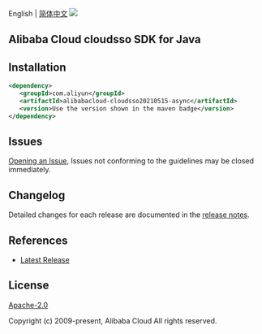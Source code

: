 English | [简体中文](README-CN.md)
![](https://aliyunsdk-pages.alicdn.com/icons/AlibabaCloud.svg)

## Alibaba Cloud cloudsso SDK for Java

## Installation

```xml
<dependency>
   <groupId>com.aliyun</groupId>
   <artifactId>alibabacloud-cloudsso20210515-async</artifactId>
   <version>Use the version shown in the maven badge</version>
</dependency>
```

## Issues
[Opening an Issue](https://github.com/aliyun/alibabacloud-java-async-sdk/issues/new), Issues not conforming to the guidelines may be closed immediately.

## Changelog
Detailed changes for each release are documented in the [release notes](./ChangeLog.txt).

## References
* [Latest Release](https://github.com/aliyun/alibabacloud-async-java-sdk/)

## License
[Apache-2.0](http://www.apache.org/licenses/LICENSE-2.0)

Copyright (c) 2009-present, Alibaba Cloud All rights reserved.